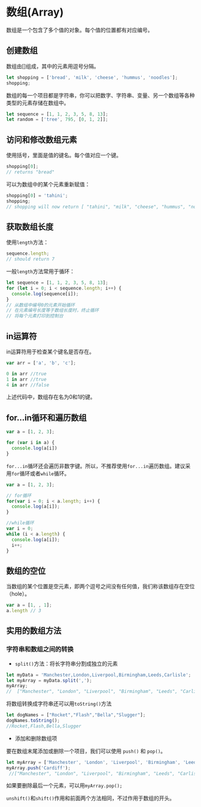 # 数组(Array)

数组是一个包含了多个值的对象。每个值的位置都有对应编号。

## 创建数组

数组由[]组成，其中的元素用逗号分隔。

```js
let shopping = ['bread', 'milk', 'cheese', 'hummus', 'noodles'];
shopping;
```

数组的每一个项目都是字符串，你可以把数字、字符串、变量、另一个数组等各种类型的元素存储在数组中。

```js
let sequence = [1, 1, 2, 3, 5, 8, 13];
let random = ['tree', 795, [0, 1, 2]];
```

## 访问和修改数组元素

使用括号，里面是值的键名。每个值对应一个键。

```js
shopping[0];
// returns "bread"
```

可以为数组中的某个元素重新赋值：

```js
shopping[0] = 'tahini';
shopping;
// shopping will now return [ "tahini", "milk", "cheese", "hummus", "noodles" ]
```

## 获取数组长度

使用`length`方法：

```js
sequence.length;
// should return 7
```

一般`length`方法常用于循环：

```js
let sequence = [1, 1, 2, 3, 5, 8, 13];
for (let i = 0; i < sequence.length; i++) {
  console.log(sequence[i]);
}
// 从数组中编号0的元素开始循环
// 在元素编号长度等于数组长度时，终止循环
// 将每个元素打印到控制台
```

## in运算符

in运算符用于检查某个键名是否存在。

```js
var arr = ['a', 'b', 'c'];

0 in arr //true
1 in arr //true
4 in arr //false
```

上述代码中，数组存在名为0和1的键。

## for...in循环和遍历数组

```js
var a = [1, 2, 3];

for (var i in a) {
  console.log(a[i])
}
```

`for...in`循环还会遍历非数字键。所以，不推荐使用`for...in`遍历数组。建议采用`for`循环或者`while`循环。

```js
var a = [1, 2, 3];

// for循环
for(var i = 0; i < a.length; i++) {
  console.log(a[i]);
}

//while循环
var i = 0;
while (i < a.length) {
  console.log(a[i]);
  i++;
}

```

## 数组的空位

当数组的某个位置是空元素，即两个逗号之间没有任何值，我们称该数组存在空位（hole）。

```js
var a = [1, , 1];
a.length // 3
```



## 实用的数组方法

### 字符串和数组之间的转换

- `split()`方法：将长字符串分割成独立的元素

```js
let myData = 'Manchester,London,Liverpool,Birmingham,Leeds,Carlisle';
let myArray = myData.split(',');
myArray;
//  ["Manchester", "London", "Liverpool", "Birmingham", "Leeds", "Carlisle"]
```

将数组转换成字符串还可以用`toString()`方法

```js
let dogNames = ["Rocket","Flash","Bella","Slugger"];
dogNames.toString(); 
//Rocket,Flash,Bella,Slugger
```

- 添加和删除数组项

要在数组末尾添加或删除一个项目，我们可以使用 `push()` 和 `pop()`。

```js
let myArray = ['Manchester', 'London', 'Liverpool', 'Birmingham', 'Leeds', 'Carlisle'];
myArray.push('Cardiff');
 //["Manchester", "London", "Liverpool", "Birmingham", "Leeds", "Carlisle", "Cardiff"]
```

如果要删除最后一个元素，可以用`myArray.pop();`

`unshift()`和`shift()`作用和前面两个方法相同，不过作用于数组的开头。
